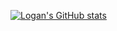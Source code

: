 [![Logan's GitHub stats](https://github-readme-stats.vercel.app/api?username=loganbreadyMW&show_icons=ture&theme=dark)](https://github.com/loganbreadyMW/github-readme-stats)
